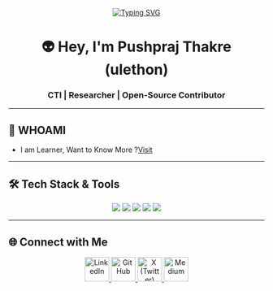 <!-- Typing Animation -->
<p align="center">
  <a href="https://github.com/ulethon">
    <img src="https://readme-typing-svg.demolab.com?font=Fira+Code&pause=1000&color=36BCF7&width=500&lines=CTI+%7C+OSINT+%7C+SOCMINT+%7C+HUMINT+%7C+DARKINT;Tools+Automation+%7C+Open+Source+Contributer" alt="Typing SVG" />
  </a>
</p>

<!-- Profile Header -->
<h1 align="center">👽 Hey, I'm Pushpraj Thakre (ulethon)</h1>
<h3 align="center">CTI | Researcher | Open-Source Contributor</h3>

---

<!-- About Me -->
## 🚀 WHOAMI
- I am Learner, Want to Know More ?<a href="https://ulethon.gt.tc/?i=1">Visit</a>

---

<!-- Tech Stack -->
## 🛠️ Tech Stack & Tools
<p align="center">
  <img src="https://img.shields.io/badge/Threat%20%26%20Darkweb%20Research-red?style=for-the-badge" />
  <img src="https://img.shields.io/badge/DFIR-Purple?style=for-the-badge" />
  <img src="https://img.shields.io/badge/OSINT%20%26%20SOCMINT%20%26%20HUMINT-green?style=for-the-badge" />
  <img src="https://img.shields.io/badge/CTI%20Hunter-blue?style=for-the-badge" />
  <img src="https://img.shields.io/badge/Threat%20Intel%20Frameworks-orange?style=for-the-badge" />
</p>

---

## 🌐 Connect with Me  

<p align="center">
  <a href="https://www.linkedin.com/in/pushprajthakre/" target="_blank">
    <img src="https://cdn-icons-png.flaticon.com/512/174/174857.png" width="48" height="48" alt="LinkedIn" />
  </a>
  <a href="https://github.com/ulethon/" target="_blank">
    <img src="https://cdn-icons-png.flaticon.com/512/733/733553.png" width="48" height="48" alt="GitHub" />
  </a>
  <a href="https://x.com/ulethon" target="_blank">
    <img src="https://cdn-icons-png.flaticon.com/512/5968/5968958.png" width="48" height="48" alt="X (Twitter)" />
  </a>
  <a href="https://medium.com/@ulethon/" target="_blank">
    <img src="https://cdn-icons-png.flaticon.com/512/5968/5968906.png" width="48" height="48" alt="Medium" />
  </a>
</p>
